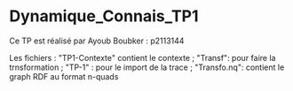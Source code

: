 # Dynamique_Connais_TP1

Ce TP est réalisé par Ayoub Boubker : p2113144

Les fichiers : "TP1-Contexte" contient le contexte  ;  "Transf": pour faire la trnsformation ; "TP-1" :  pour le import de la trace ; "Transfo.nq": contient le graph RDF au format n-quads
